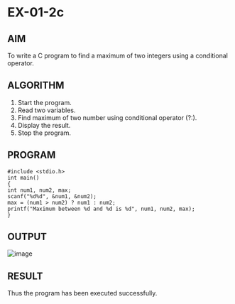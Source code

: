 # EX-01-2c

## AIM
To write a C program to find a maximum of two integers using a conditional operator.
## ALGORITHM
1. Start the program.
2. Read two variables.
3. Find maximum of two number using conditional operator (?:).
4. Display the result.
5. Stop the program.
## PROGRAM
```
#include <stdio.h>
int main()
{
int num1, num2, max;
scanf("%d%d", &num1, &num2);
max = (num1 > num2) ? num1 : num2;
printf("Maximum between %d and %d is %d", num1, num2, max);
}
```
## OUTPUT
![image](https://github.com/Yogabharathi3/1/assets/118899387/c6f11af2-15e7-4409-809c-d2c4ad3f870e)

## RESULT
Thus the program  has been executed successfully.
